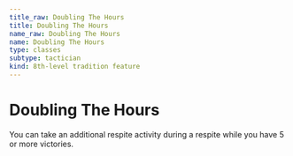 ```yaml
---
title_raw: Doubling The Hours
title: Doubling The Hours
name_raw: Doubling The Hours
name: Doubling The Hours
type: classes
subtype: tactician
kind: 8th-level tradition feature
---
```


# Doubling The Hours

You can take an additional respite activity during a respite while you have 5 or more victories.
